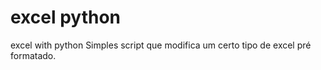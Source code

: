 # excel python
 excel with python
Simples script que modifica um certo tipo de excel pré formatado.

